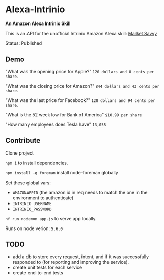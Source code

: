 # Alexa-Intrinio
**An Amazon Alexa Intrinio Skill**

This is an API for the unofficial Intrinio Amazon Alexa skill: [Market Savvy](https://www.amazon.com/Kevin-Mircovich-Apps-Market-Savvy/dp/B01N4OW2Z4)

Status: Published


## Demo
"What was the opening price for Apple?" `120 dollars and 0 cents per share.`

"What was the closing price for Amazon?" `844 dollars and 43 cents per share.`

"What was the last price for Facebook?" `128 dollars and 94 cents per share.`

"What is the 52 week low for Bank of America" `$10.99 per share`

"How many employees does Tesla have" `13,058`


## Contribute
Clone project

`npm i` to install dependencies.

`npm install -g foreman` install node-foreman globally

Set these global vars:
- `AMAZONAPPID` (the amazon id in req needs to match the one in the environment to authenticate)
- `INTRINIO_USERNAME`
- `INTRINIO_PASSWORD`

`nf run nodemon app.js` to serve app locally.

Runs on node verion: `5.6.0`

## TODO
- add a db to store every request, intent, and if it was successfully responded to (for reporting and improving the service).
- create unit tests for each service
- create end-to-end tests
